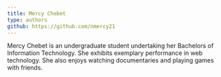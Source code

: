 ```yaml
---
title: Mercy Chebet
type: authors
github: https://github.com/nmercy21
---
```

Mercy Chebet is an undergraduate student undertaking her Bachelors of Information Technology. She exhibits exemplary performance in web technology. She also enjoys watching documentaries and playing games with friends.